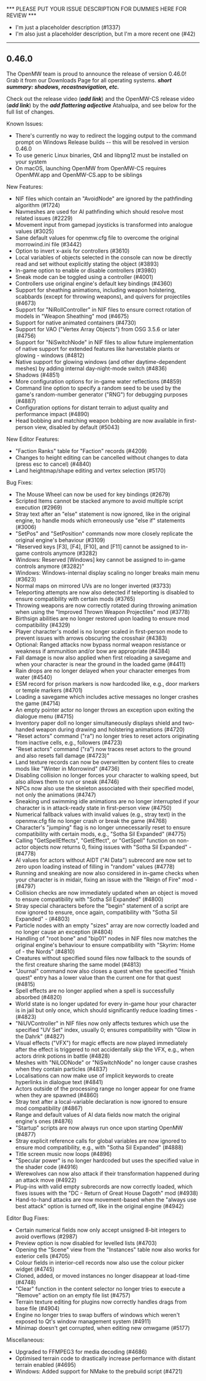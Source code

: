 *** PLEASE PUT YOUR ISSUE DESCRIPTION FOR DUMMIES HERE FOR REVIEW ***

- I'm just a placeholder description (#1337)
- I'm also just a placeholder description, but I'm a more recent one (#42)

***

0.46.0
------

The OpenMW team is proud to announce the release of version 0.46.0! Grab it from our Downloads Page for all operating systems. ***short summary: shadows, recastnavigation, etc.***

Check out the release video (***add link***) and the OpenMW-CS release video (***add link***) by the ***add flattering adjective*** Atahualpa, and see below for the full list of changes.

Known Issues:
- There's currently no way to redirect the logging output to the command prompt on Windows Release builds -- this will be resolved in version 0.46.0
- To use generic Linux binaries, Qt4 and libpng12 must be installed on your system
- On macOS, launching OpenMW from OpenMW-CS requires OpenMW.app and OpenMW-CS.app to be siblings

New Features:
- NIF files which contain an "AvoidNode" are ignored by the pathfinding algorithm (#1724)
- Navmeshes are used for AI pathfinding which should resolve most related issues (#2229)
- Movement input from gamepad joysticks is transformed into analogue values (#3025)
- Sane default values for openmw.cfg file to overcome the original morrowind.ini file (#3442)
- Option to invert x-axis for controllers (#3610)
- Local variables of objects selected in the console can now be directly read and set without explicitly stating the object (#3893)
- In-game option to enable or disable controllers (#3980)
- Sneak mode can be toggled using a controller (#4001)
- Controllers use original engine's default key bindings (#4360)
- Support for sheathing animations, including weapon holstering, scabbards (except for throwing weapons), and quivers for projectiles (#4673)
- Support for "NiRollController" in NIF files to ensure correct rotation of models in "Weapon Sheathing" mod (#4675)
- Support for native animated containers (#4730)
- Support for VAO ("Vertex Array Objects") from OSG 3.5.6 or later (#4756)
- Support for "NiSwitchNode" in NIF files to allow future implementation of native support for extended features like harvestable plants or glowing - windows (#4812)
- Native support for glowing windows (and other daytime-dependent meshes) by adding internal day-night-mode switch (#4836)
- Shadows (#4851)
- More configuration options for in-game water reflections (#4859)
- Command line option to specify a random seed to be used by the game's random-number generator ("RNG") for debugging purposes (#4887)
- Configuration options for distant terrain to adjust quality and performance impact (#4890)
- Head bobbing and matching weapon bobbing are now available in first-person view, disabled by default (#5043)

New Editor Features:
- "Faction Ranks" table for "Faction" records (#4209)
- Changes to height editing can be cancelled without changes to data (press esc to cancel) (#4840)
- Land heightmap/shape editing and vertex selection (#5170)

Bug Fixes:
- The Mouse Wheel can now be used for key bindings (#2679)
- Scripted Items cannot be stacked anymore to avoid multiple script execution (#2969)
- Stray text after an "else" statement is now ignored, like in the original engine, to handle mods which erroneously use "else if" statements (#3006)
- "SetPos" and "SetPosition" commands now more closely replicate the original engine's behaviour (#3109)
- "Reserved keys [F3], [F4], [F10], and [F11] cannot be assigned to in-game controls anymore (#3282)
- Windows: Reserved [Windows] key cannot be assigned to in-game controls anymore (#3282)"
- Windows: Windows-internal display scaling no longer breaks main menu (#3623)
- Normal maps on mirrored UVs are no longer inverted (#3733)
- Teleporting attempts are now also detected if teleporting is disabled to ensure compatibility with certain mods (#3765)
- Throwing weapons are now correctly rotated during throwing animation when using the "Improved Thrown Weapon Projectiles" mod (#3778)
- Birthsign abilities are no longer restored upon loading to ensure mod compatibility (#4329)
- Player character's model is no longer scaled in first-person mode to prevent issues with arrows obscuring the crosshair (#4383)
- Optional: Ranged attacks now bypass normal weapon resistance or weakness if ammunition and/or bow are appropriate (#4384)
- Fall damage is now also applied when first reloading a savegame and when your character is near the ground in the loaded game (#4411)
- Rain drops are no longer delayed when your character emerges from water (#4540)
- ESM record for prison markers is now hardcoded like, e.g., door markers or temple markers (#4701)
- Loading a savegame which includes active messages no longer crashes the game (#4714)
- An empty pointer actor no longer throws an exception upon exiting the dialogue menu (#4715)
- Inventory paper doll no longer simultaneously displays shield and two-handed weapon during drawing and holstering animations (#4720)
- "Reset actors" command ("ra") no longer tries to reset actors originating from inactive cells, e.g., followers (#4723)
- "Reset actors" command ("ra")  now traces reset actors to the ground and also resets fall damage (#4723)"
- Land texture records can now be overwritten by content files to create mods like "Winter in Morrowind" (#4736)
- Disabling collision no longer forces your character to walking speed, but also allows them to run or sneak (#4746)
- NPCs now also use the skeleton associated with their specified model, not only the animations (#4747)
- Sneaking und swimming idle animations are no longer interrupted if your character is in attack-ready state in first-person view (#4750)
- Numerical fallback values with invalid values (e.g., stray text) in the openmw.cfg file no longer crash or break the game (#4768)
- Character's "jumping" flag is no longer unnecessarily reset to ensure compatibility with certain mods, e.g., "Sotha Sil Expanded" (#4775)
- Calling "GetSpellEffects", "GetEffect", or "GetSpell" function on non-actor objects now returns 0, fixing issues with "Sotha Sil Expanded" - (#4778)
- AI values for actors without AIDT ("AI Data") subrecord are now set to zero upon loading instead of filling in "random" values (#4778)
- Running and sneaking are now also considered in in-game checks when your character is in midair, fixing an issue with the "Reign of Fire" mod - (#4797)
- Collision checks are now immediately updated when an object is moved to ensure compatibility with "Sotha Sil Expanded" (#4800)
- Stray special characters before the "begin" statement of a script are now ignored to ensure, once again, compatibility with "Sotha Sil Expanded" - (#4803)
- Particle nodes with an empty "sizes" array are now correctly loaded and no longer cause an exception (#4804)
- Handling of "root bone" and "bip01" nodes in NIF files now matches the original engine's behaviour to ensure compatibility with "Skyrim: Home of - the Nords" (#4810)
- Creatures without specified sound files now fallback to the sounds of the first creature sharing the same model (#4813)
- "Journal" command now also closes a quest when the specified "finish quest" entry has a lower value than the current one for that quest (#4815)
- Spell effects are no longer applied when a spell is successfully absorbed (#4820)
- World state is no longer updated for every in-game hour your character is in jail but only once, which should significantly reduce loading times - (#4823)
- "NiUVController" in NIF files now only affects textures which use the specified "UV Set" index, usually 0; ensures compatibility with "Glow in the Dahrk" (#4827)
- Visual effects ("VFX") for magic effects are now played immediately after the effect is triggered to not accidentally skip the VFX, e.g., when actors drink potions in battle (#4828)
- Meshes with "NiLODNode" or "NiSwitchNode" no longer cause crashes when they contain particles (#4837)
- Localisations can now make use of implicit keywords to create hyperlinks in dialogue text (#4841)
- Actors outside of the processing range no longer appear for one frame when they are spawned (#4860)
- Stray text after a local-variable declaration is now ignored to ensure mod compatibility (#4867)
- Range and default values of AI data fields now match the original engine's ones (#4876)
- "Startup" scripts are now always run once upon starting OpenMW (#4877)
- Stray explicit reference calls for global variables are now ignored to ensure mod compatibility, e.g., with "Sotha Sil Expanded" (#4888)
- Title screen music now loops (#4896)
- "Specular power" is no longer hardcoded but uses the specified value in the shader code (#4916)
- Werewolves can now also attack if their transformation happened during an attack move (#4922)
- Plug-ins with valid empty subrecords are now correctly loaded, which fixes issues with the "DC - Return of Great House Dagoth" mod (#4938)
- Hand-to-hand attacks are now movement-based when the "always use best attack" option is turned off, like in the original engine (#4942)

Editor Bug Fixes:
- Certain numerical fields now only accept unsigned 8-bit integers to avoid overflows (#2987)
- Preview option is now disabled for levelled lists (#4703)
- Opening the "Scene" view from the "Instances" table now also works for exterior cells (#4705)
- Colour fields in interior-cell records now also use the colour picker widget (#4745)
- Cloned, added, or moved instances no longer disappear at load-time (#4748)
- "Clear" function in the content selector no longer tries to execute a "Remove" action on an empty file list (#4757)
- Terrain texture editing for plugins now correctly handles drags from base file (#4904)
- Engine no longer tries to swap buffers of windows which weren't exposed to Qt's window management system (#4911)
- Minimap doesn't get corrupted, when editing new omwgame (#5177)

Miscellaneous:
- Upgraded to FFMPEG3 for media decoding (#4686)
- Optimised terrain code to drastically increase performance with distant terrain enabled (#4695)
- Windows: Added support for NMake to the prebuild script (#4721)
